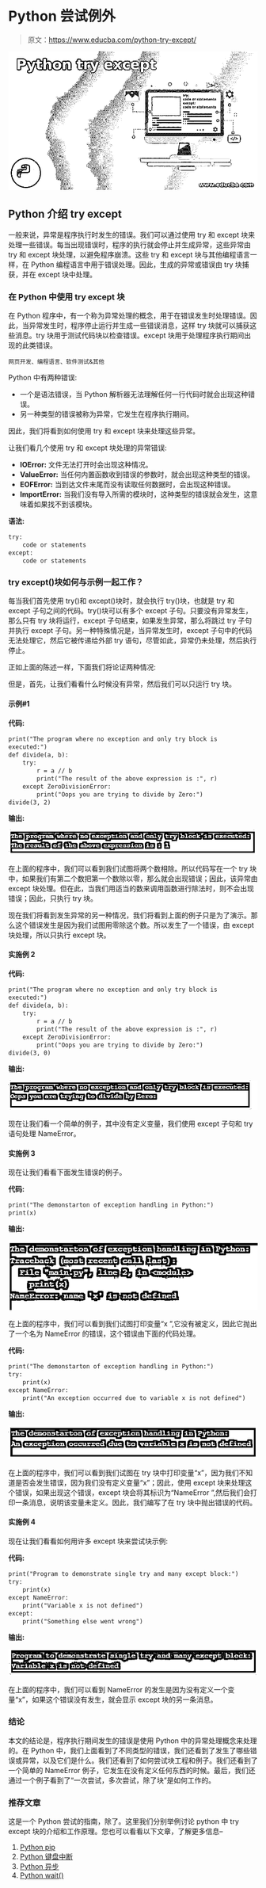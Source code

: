 # Python 尝试例外

> 原文：<https://www.educba.com/python-try-except/>

![Python try except](img/ceb6ff6bdf046765a05fddcf97422d2b.png)



## Python 介绍 try except

一般来说，异常是程序执行时发生的错误。我们可以通过使用 try 和 except 块来处理一些错误。每当出现错误时，程序的执行就会停止并生成异常，这些异常由 try 和 except 块处理，以避免程序崩溃。这些 try 和 except 块与其他编程语言一样，在 Python 编程语言中用于错误处理。因此，生成的异常或错误由 try 块捕获，并在 except 块中处理。

### 在 Python 中使用 try except 块

在 Python 程序中，有一个称为异常处理的概念，用于在错误发生时处理错误。因此，当异常发生时，程序停止运行并生成一些错误消息，这样 try 块就可以捕获这些消息。try 块用于测试代码块以检查错误。except 块用于处理程序执行期间出现的此类错误。

<small>网页开发、编程语言、软件测试&其他</small>

Python 中有两种错误:

*   一个是语法错误，当 Python 解析器无法理解任何一行代码时就会出现这种错误。
*   另一种类型的错误被称为异常，它发生在程序执行期间。

因此，我们将看到如何使用 try 和 except 块来处理这些异常。

让我们看几个使用 try 和 except 块处理的异常错误:

*   **IOError:** 文件无法打开时会出现这种情况。
*   **ValueError:** 当任何内置函数收到错误的参数时，就会出现这种类型的错误。
*   **EOFError:** 当到达文件末尾而没有读取任何数据时，会出现这种错误。
*   **ImportError:** 当我们没有导入所需的模块时，这种类型的错误就会发生，这意味着如果找不到该模块。

**语法:**

```
try:
    code or statements
except:
    code or statements
```

### try except()块如何与示例一起工作？

每当我们首先使用 try()和 except()块时，就会执行 try()块，也就是 try 和 except 子句之间的代码。try()块可以有多个 except 子句。只要没有异常发生，那么只有 try 块将运行，except 子句结束，如果发生异常，那么将跳过 try 子句并执行 except 子句。另一种特殊情况是，当异常发生时，except 子句中的代码无法处理它，然后它被传递给外部 try 语句，尽管如此，异常仍未处理，然后执行停止。

正如上面的陈述一样，下面我们将论证两种情况:

但是，首先，让我们看看什么时候没有异常，然后我们可以只运行 try 块。

#### 示例#1

**代码:**

```
print("The program where no exception and only try block is executed:")
def divide(a, b):
    try:
        r = a // b
        print("The result of the above expression is :", r)
    except ZeroDivisionError:
        print("Oops you are trying to divide by Zero:")
divide(3, 2)
```

**输出:**

![Python try except 1](img/01f64e1a498b2d464b416e5f7dad4ffe.png)



在上面的程序中，我们可以看到我们试图将两个数相除。所以代码写在一个 try 块中，如果我们有第二个数把第一个数除以零，那么就会出现错误；因此，该异常由 except 块处理。但在此，当我们用适当的数来调用函数进行除法时，则不会出现错误；因此，只执行 try 块。

现在我们将看到发生异常的另一种情况，我们将看到上面的例子只是为了演示。那么这个错误发生是因为我们试图用零除这个数。所以发生了一个错误，由 except 块处理，所以只执行 except 块。

#### 实施例 2

**代码:**

```
print("The program where no exception and only try block is executed:")
def divide(a, b):
    try:
        r = a // b
        print("The result of the above expression is :", r)
    except ZeroDivisionError:
        print("Oops you are trying to divide by Zero:")
divide(3, 0)
```

**输出:**

![Python try except 2](img/47ac9e2beaa0fd9effe40de0da28126d.png)



现在让我们看一个简单的例子，其中没有定义变量，我们使用 except 子句和 try 语句处理 NameError。

#### 实施例 3

现在让我们看看下面发生错误的例子。

**代码:**

```
print("The demonstarton of exception handling in Python:")
print(x)
```

**输出:**

![where an error occurs](img/be2dceb143e6314d1eb69cf303f6e494.png)



在上面的程序中，我们可以看到我们试图打印变量“x ”,它没有被定义，因此它抛出了一个名为 NameError 的错误，这个错误由下面的代码处理。

**代码:**

```
print("The demonstarton of exception handling in Python:")
try:
    print(x)
except NameError:
    print("An exception occurred due to variable x is not defined")
```

**输出:**

![Python try except 4](img/83ae1f9c1258a0e289c2230ffca84da9.png)



在上面的程序中，我们可以看到我们试图在 try 块中打印变量“x”，因为我们不知道是否会发生错误，因为我们没有定义变量“x”；因此，使用 except 块来处理这个错误，如果出现这个错误，except 块会将其标识为“NameError ”,然后我们会打印一条消息，说明该变量未定义。因此，我们编写了在 try 块中抛出错误的代码。

#### 实施例 4

现在让我们看看如何用许多 except 块来尝试块示例:

**代码:**

```
print("Program to demonstrate single try and many except block:")
try:
    print(x)
except NameError:
    print("Variable x is not defined")
except:
    print("Something else went wrong")
```

**输出:**

![with many except blocks](img/ad540457167e0480ab6a76713c16b80d.png)



在上面的程序中，我们可以看到 NameError 的发生是因为没有定义一个变量“x”，如果这个错误没有发生，就会显示 except 块的另一条消息。

### 结论

本文的结论是，程序执行期间发生的错误是使用 Python 中的异常处理概念来处理的。在 Python 中，我们上面看到了不同类型的错误，我们还看到了发生了哪些错误或异常，以及它们是什么。我们还看到了如何尝试块工程和例子。我们还看到了一个简单的 NameError 例子，它发生在没有定义任何东西的时候。最后，我们还通过一个例子看到了“一次尝试，多次尝试，除了块”是如何工作的。

### 推荐文章

这是一个 Python 尝试的指南，除了。这里我们分别举例讨论 python 中 try except 块的介绍和工作原理。您也可以看看以下文章，了解更多信息–

1.  [Python pip](https://www.educba.com/python-pip/)
2.  [Python 键盘中断](https://www.educba.com/python-keyboardinterrupt/)
3.  [Python 异步](https://www.educba.com/python-async/)
4.  [Python wait()](https://www.educba.com/python-wait/)





